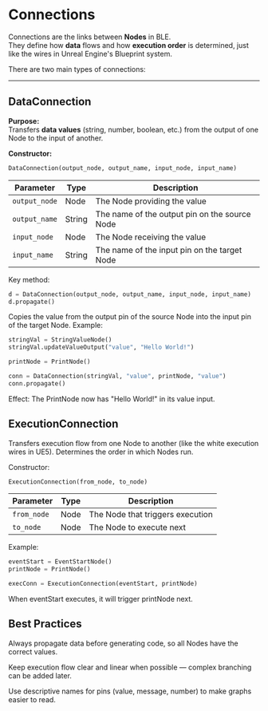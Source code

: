 # Connections

Connections are the links between **Nodes** in BLE.  
They define how **data** flows and how **execution order** is determined, just like the wires in Unreal Engine's Blueprint system.

There are two main types of connections:

---

## DataConnection

**Purpose:**  
Transfers **data values** (string, number, boolean, etc.) from the output of one Node to the input of another.

**Constructor:**
```python
DataConnection(output_node, output_name, input_node, input_name)
```

| Parameter     | Type   | Description |
|---------------|--------|------------|
| `output_node` | Node   | The Node providing the value |
| `output_name` | String | The name of the output pin on the source Node |
| `input_node`  | Node   | The Node receiving the value |
| `input_name`  | String   | The name of the input pin on the target Node |

Key method:
```python
d = DataConnection(output_node, output_name, input_node, input_name)
d.propagate()
```

Copies the value from the output pin of the source Node into the input pin of the target Node.
Example:
```python
stringVal = StringValueNode()
stringVal.updateValueOutput("value", "Hello World!")

printNode = PrintNode()

conn = DataConnection(stringVal, "value", printNode, "value")
conn.propagate()
```
Effect: The PrintNode now has "Hello World!" in its value input.

## ExecutionConnection

Transfers execution flow from one Node to another (like the white execution wires in UE5). Determines the order in which Nodes run.

Constructor:
```python
ExecutionConnection(from_node, to_node)
```

| Parameter     | Type   | Description |
|---------------|--------|------------|
| `from_node` | Node   | The Node that triggers execution |
| `to_node` | Node | The Node to execute next |

Example:
```python
eventStart = EventStartNode()
printNode = PrintNode()

execConn = ExecutionConnection(eventStart, printNode)
```
When eventStart executes, it will trigger printNode next.


## Best Practices

Always propagate data before generating code, so all Nodes have the correct values.

Keep execution flow clear and linear when possible — complex branching can be added later.

Use descriptive names for pins (value, message, number) to make graphs easier to read.